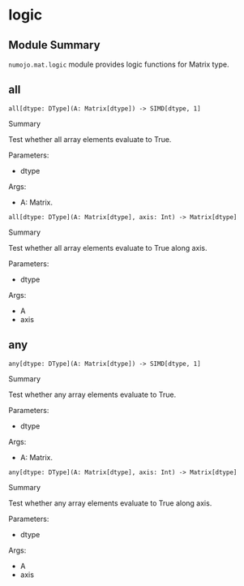 



# logic

##  Module Summary
  
`numojo.mat.logic` module provides logic functions for Matrix type.
## all


```Mojo
all[dtype: DType](A: Matrix[dtype]) -> SIMD[dtype, 1]
```  
Summary  
  
Test whether all array elements evaluate to True.  
  
Parameters:  

- dtype
  
Args:  

- A: Matrix.


```Mojo
all[dtype: DType](A: Matrix[dtype], axis: Int) -> Matrix[dtype]
```  
Summary  
  
Test whether all array elements evaluate to True along axis.  
  
Parameters:  

- dtype
  
Args:  

- A
- axis

## any


```Mojo
any[dtype: DType](A: Matrix[dtype]) -> SIMD[dtype, 1]
```  
Summary  
  
Test whether any array elements evaluate to True.  
  
Parameters:  

- dtype
  
Args:  

- A: Matrix.


```Mojo
any[dtype: DType](A: Matrix[dtype], axis: Int) -> Matrix[dtype]
```  
Summary  
  
Test whether any array elements evaluate to True along axis.  
  
Parameters:  

- dtype
  
Args:  

- A
- axis
